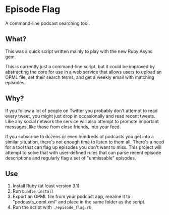 # Episode Flag

A command-line podcast searching tool.

## What?

This was a quick script written mainly to play with the new Ruby Async gem.

This is currently just a command-line script, but it could be improved by abstracting the core for use in a web service that allows users to upload an OPML file, set their search terms, and get a weekly email with matching episodes.

## Why?

If you follow a lot of people on Twitter you probably don't attempt to read every tweet, you might just drop in occasionally and read recent tweets. Like any social network the service will also attempt to promote important messages, like those from close friends, into your feed.

If you subscribe to dozens or even hundreds of podcasts you get into a similar situation, there's not enough time to listen to them all. There's a need for a tool that can flag up episodes you don't want to miss. This project will attempt to solve that with user-defined rules that can parse recent episode descriptions and regularly flag a set of "unmissable" episodes.

## Use

1. Install Ruby (at least version 3.1)
2. Run `bundle install`
3. Export an OPML file from your podcast app, rename it to "podcasts_opml.xml" and place in the same folder as the script.
4. Run the script with `./episode_flag.rb`
